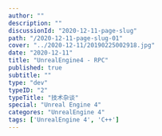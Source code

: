 ```yaml
---
author: ""
description: ""
discussionId: "2020-12-11-page-slug"
path: "/2020-12-11-page-slug-01"
cover: "../2020-12-11/20190225002918.jpg"
date: "2020-12-11"
title: "UnrealEngine4 - RPC"
published: true
subtitle: ""
type: "dev"
typeID: "2"
typeTitle: "技术杂谈"
special: "Unreal Engine 4"
categores: "UnrealEngine 4"
tags: ['UnrealEngine 4', 'C++']
---
```

    
### 


